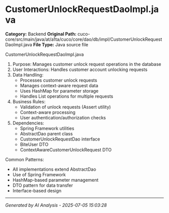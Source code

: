 # CustomerUnlockRequestDaoImpl.java

**Category:** Backend
**Original Path:** cuco-core/src/main/java/at/a1ta/cuco/core/dao/db/impl/CustomerUnlockRequestDaoImpl.java
**File Type:** Java source file

CustomerUnlockRequestDaoImpl.java
1. Purpose: Manages customer unlock request operations in the database
2. User Interactions: Handles customer account unlocking requests
3. Data Handling:
   - Processes customer unlock requests
   - Manages context-aware request data
   - Uses HashMap for parameter storage
   - Handles List operations for multiple requests
4. Business Rules:
   - Validation of unlock requests (Assert utility)
   - Context-aware processing
   - User authentication/authorization checks
5. Dependencies:
   - Spring Framework utilities
   - AbstractDao parent class
   - CustomerUnlockRequestDao interface
   - BiteUser DTO
   - ContextAwareCustomerUnlockRequest DTO

Common Patterns:
- All implementations extend AbstractDao
- Use of Spring Framework
- HashMap-based parameter management
- DTO pattern for data transfer
- Interface-based design

---
*Generated by AI Analysis - 2025-07-05 15:03:28*
